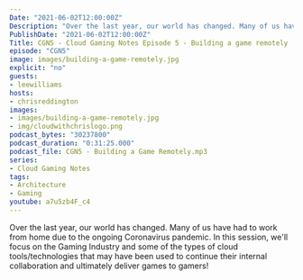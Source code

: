 ```yaml
---
Date: "2021-06-02T12:00:00Z"
Description: "Over the last year, our world has changed. Many of us have had to work from home due to the ongoing Coronavirus pandemic. In this session, we'll focus on the Gaming Industry and some of the types of cloud tools/technologies that may have been used to continue their internal collaboration and ultimately deliver games to gamers!"
PublishDate: "2021-06-02T12:00:00Z"
Title: CGN5 - Cloud Gaming Notes Episode 5 - Building a game remotely
episode: "CGN5"
image: images/building-a-game-remotely.jpg
explicit: "no"
guests:
- leewilliams
hosts:
- chrisreddington
images:
- images/building-a-game-remotely.jpg
- img/cloudwithchrislogo.png
podcast_bytes: "30237800"
podcast_duration: "0:31:25.000"
podcast_file: CGN5 - Building a Game Remotely.mp3
series:
- Cloud Gaming Notes
tags:
- Architecture
- Gaming
youtube: a7u5zb4F_c4
---
```

Over the last year, our world has changed. Many of us have had to work from home due to the ongoing Coronavirus pandemic. In this session, we'll focus on the Gaming Industry and some of the types of cloud tools/technologies that may have been used to continue their internal collaboration and ultimately deliver games to gamers!